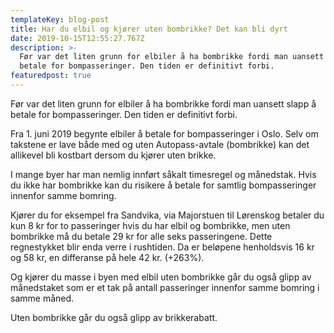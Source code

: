```yaml
---
templateKey: blog-post
title: Har du elbil og kjører uten bombrikke? Det kan bli dyrt
date: 2019-10-15T12:55:27.767Z
description: >-
  Før var det liten grunn for elbiler å ha bombrikke fordi man uansett slapp å
  betale for bompasseringer. Den tiden er definitivt forbi.
featuredpost: true
---
```

Før var det liten grunn for elbiler å ha bombrikke fordi man uansett slapp å betale for bompasseringer. Den tiden er definitivt forbi.



Fra 1. juni 2019 begynte elbiler å betale for bompasseringer i Oslo. Selv om takstene er lave både med og uten Autopass-avtale (bombrikke) kan det allikevel bli kostbart dersom du kjører uten brikke.



I mange byer har man nemlig innført såkalt timesregel og månedstak. Hvis du ikke har bombrikke kan du risikere å betale for samtlig bompasseringer innenfor samme bomring.



Kjører du for eksempel fra Sandvika, via Majorstuen til Lørenskog betaler du kun 8 kr for to passeringer hvis du har elbil og bombrikke, men uten bombrikke må du betale 29 kr for alle seks passeringene. Dette regnestykket blir enda verre i rushtiden. Da er beløpene henholdsvis 16 kr og 58 kr, en differanse på hele 42 kr. (+263%).



Og kjører du masse i byen med elbil uten bombrikke går du også glipp av månedstaket som er et tak på antall passeringer innenfor samme bomring i samme måned.



Uten bombrikke går du også glipp av brikkerabatt.
